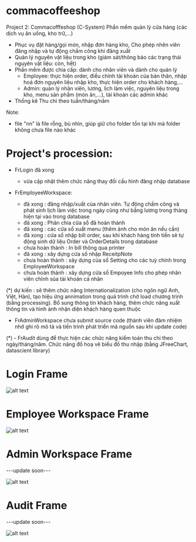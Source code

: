 # commacoffeeshop
Project 2: Commacofffeshop (C-System)
Phần mềm quản lý cửa hàng (các dịch vụ ăn uống, kho trữ,...)
  - Phục vụ đặt hàng/gọi món, nhập đơn hàng kho, Cho phép nhên viên đăng nhập và tự động chấm công khi đăng xuất
  - Quản lý nguyên vật liệu trong kho (giám sát/thông báo các trạng thái nguyên vật liệu: còn, hết)
  - Phần mềm được chia cấp: dành cho nhân viên và dành cho quản lý
    + Employee: thực hiện order, điều chỉnh tài khoản của bản thân, nhập hoá đơn nguyên liệu nhập kho, thực hiện order cho khách hàng,...
    + Admin: quản lý nhân viên, lương, lịch làm việc, nguyên liệu trong kho, menu sản phẩm (món ăn,...), tài khoản các admin khác
  - Thống kê Thu chi theo tuần/tháng/năm


Note:
 - file "nn" là file rỗng, bù nhìn, giúp giữ cho folder tồn tại khi mà folder không chưa file nào khác


# Project's procession:
  - FrLogin đã xong
    + vừa cập nhật thêm chức năng thay đổi cấu hình đăng nhập database
    
  - FrEmployeeWorkspace:
    + đã xong : đăng nhập/xuất của nhân viên. Tự động chấm công và phát sinh lịch làm việc trong ngày cũng như bẳng lương trong tháng hiện tại vào trong database
    + đã xong : Phân chia cửa sổ đã hoàn thành
    + đã xong : các cửa sổ xuất menu (thêm ảnh cho món ăn nếu cần)
    + đã xong : cửa sổ nhập bill order, sau khi khách hàng tính tiền sẽ tự động sinh dữ liệu Order và OrderDetails trong database
    + chưa hoàn thành : In bill thông qua printer
    + đã xong : xây dựng cửa sổ nhập ReceitpNote
    + chưa hoàn thành : xây dựng của sổ Setting cho các tuỳ chỉnh trong EmployeeWorkspace
    + chưa hoàn thành : xây dựng cửa sổ Empoyee Info cho phép nhân viên chỉnh sủa tài khoản cá nhân

(*) dự kiến : sẽ thêm chức năng Internationalization (cho ngôn ngữ Anh, Việt, Hàn), tạo hiệu ứng annimation trong quá trình chờ load chương trình (bằng processing). Bổ sung thông tin khách hàng, thêm chức năng xuất thông tin và hình ảnh nhận diện khách hàng quen thuộc
    
  - FrAdminWorkspace chưa submit source code (thành viên đảm nhiệm nhớ ghi rõ mô tả và tiến trình phát triển mã nguồn sau khi update code)
  
(*)  - FrAudit dùng để thực hiện các chức năng kiểm toán thu chi theo ngày/tháng/năm. Chức năng đồ hoạ vẽ biểu đồ thu nhập (bằng JFreeChart, datascient library)
  
  
# Login Frame
  ![alt text](https://github.com/luuductrung1234/commacoffeeshop/blob/master/login_image.png)


# Employee Workspace Frame
  ![alt text](https://github.com/luuductrung1234/commacoffeeshop/blob/master/ScreenShot_20170713140604.png)


# Admin Workspace Frame
  ---update soon---
  
  ![alt text]()
  
  
# Audit Frame
  ---update soon---
  
  ![alt text]()
